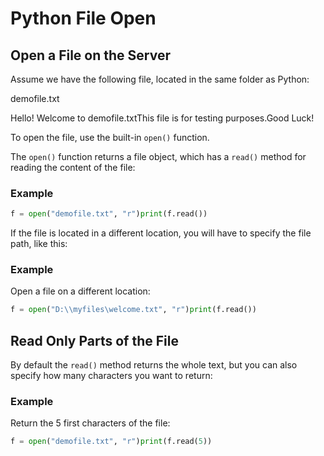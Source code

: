 
Python File Open
================


Open a File on the Server
-------------------------


Assume we have the following file, located in the same folder as Python:



demofile.txt



 Hello! Welcome to demofile.txtThis file is for testing purposes.Good 
 Luck!

To open the file, use the built-in `open()` function.


The `open()` function returns a file object, which has a 
`read()` method for reading the content of the file:



### Example



```python
f = open("demofile.txt", "r")print(f.read())
```


If the file is located in a different location, you will have to specify the file path, 
like this:



### Example


Open a file on a different location:



```python
f = open("D:\\myfiles\welcome.txt", "r")print(f.read())
```


Read Only Parts of the File
---------------------------


By default the `read()` method returns the whole text, but you can also specify how many characters you want to return:



### Example


Return the 5 first characters of the file:



```python
f = open("demofile.txt", "r")print(f.read(5))
```


